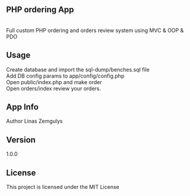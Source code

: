 <h2>PHP ordering App</h2>      
<br>
Full custom PHP ordering and orders review system using MVC & OOP & PDO<br>

<h2>Usage</h2>
Create database and import the sql-dump/benches.sql file<br>
Add DB config params to app/config/config.php<br>
Open public/index.php and make order<br>
Open orders/index review your orders.

<h2>App Info</h2>
Author
Linas Zemgulys

<h2>Version</h2>
1.0.0

<h2>License</h2>
This project is licensed under the MIT License
